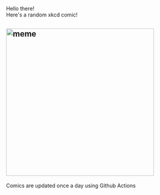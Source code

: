 Hello there! <br>Here's a random xkcd comic!<br>
## <img src="https://imgs.xkcd.com/comics/old_game_worlds.png" alt="meme" width="400"/><br>
Comics are updated once a day using Github Actions